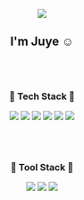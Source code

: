 <p align="center"><img src="https://capsule-render.vercel.app/api?type=waving&color=BED8FF&height=230&section=header&text=Hi%20There!&fontSize=50&fontColor=ffffff" /></p>


<h2 align="center"> I'm Juye ☺️ </h2>

<br>
<br>

<h3 align="center"> 🍯 Tech Stack 🍯 </h3>

<p align="center">

<img src="https://img.shields.io/badge/Flutter-02569B?style=flat-square&logo=flutter&logoColor=white"/>

<img src="https://img.shields.io/badge/React-61DAFB?style=flat-square&logo=React&logoColor=black"/>

<img src="https://img.shields.io/badge/HTML5-E34F26?style=flat-square&logo=html5&logoColor=white"/>

<img src="https://img.shields.io/badge/CSS3-1572B6?style=flat-square&logo=css3&logoColor=white"/>

<img src="https://img.shields.io/badge/JavaScript-F7DF1E?style=flat-square&logo=javascript&logoColor=black"/>

<img src="https://img.shields.io/badge/Android-3DDC84?style=flat-square&logo=android&logoColor=white"/>

</p>

<br>
<br>

<h3 align="center"> 🐻 Tool Stack 🐻 </h3>

<p align="center">
<img src="https://img.shields.io/badge/Visual Studio Code-007ACC?style=flat-square&logo=Visual Studio Code&logoColor=white"/>


<img src="https://img.shields.io/badge/Android Studio-3DDC84?style=flat-square&logo=Android Studio&logoColor=white"/>

<img src="https://img.shields.io/badge/GitHub-181717?style=flat-square&logo=GitHub&logoColor=white"/>

</p>

<br>
<br>
